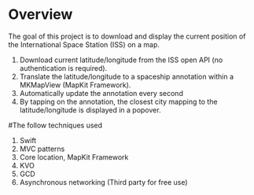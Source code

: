 # Overview
The goal of this project is to download and display the current position of the International Space Station (ISS) on a map.

1. Download current latitude/longitude from the ISS open API (no authentication is required).
2. Translate the latitude/longitude to a spaceship annotation within a MKMapView (MapKit Framework).
3. Automatically update the annotation every second
4. By tapping on the annotation, the closest city mapping to the latitude/longitude is displayed in a popover. 

#The follow techniques used
1. Swift
2. MVC patterns
3. Core location, MapKit Framework
4. KVO
5. GCD
6. Asynchronous networking (Third party for free use)